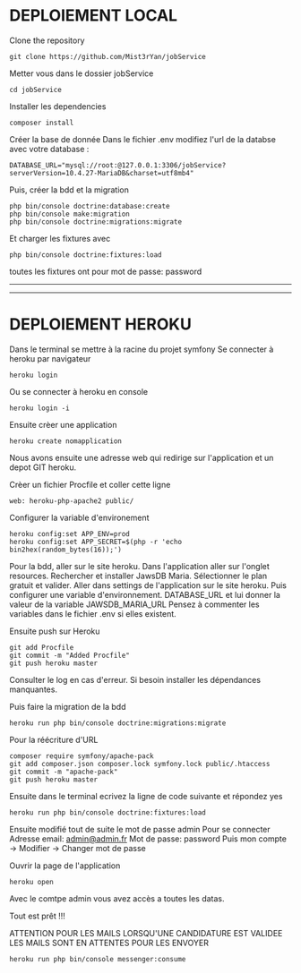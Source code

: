 DEPLOIEMENT LOCAL
=======

Clone the repository
```
git clone https://github.com/Mist3rYan/jobService
```

Metter vous dans le dossier jobService
```
cd jobService
```

Installer les dependencies
```
composer install
```

Créer la base de donnée
Dans le fichier .env modifiez l'url de la databse avec votre database :
```
DATABASE_URL="mysql://root:@127.0.0.1:3306/jobService?serverVersion=10.4.27-MariaDB&charset=utf8mb4"
```
Puis, créer la bdd et la migration
```
php bin/console doctrine:database:create
php bin/console make:migration
php bin/console doctrine:migrations:migrate
```
Et charger les fixtures avec 
```
php bin/console doctrine:fixtures:load
```
toutes les fixtures ont pour mot de passe: password  

---
---
DEPLOIEMENT HEROKU
=======

Dans le terminal se mettre à la racine du projet symfony
Se connecter à heroku par navigateur
```
heroku login
```
Ou se connecter à heroku en console 
```
heroku login -i
```
Ensuite crèer une application
```
heroku create nomapplication
```
Nous avons ensuite une adresse web qui redirige sur l'application et un depot GIT heroku.


Crèer un fichier Procfile et coller cette ligne
```
web: heroku-php-apache2 public/
```

Configurer la variable d'environement
```
heroku config:set APP_ENV=prod
heroku config:set APP_SECRET=$(php -r 'echo bin2hex(random_bytes(16));')
```

Pour la bdd, aller sur le site heroku.
Dans l'application aller sur l'onglet resources.
Rechercher et installer JawsDB Maria.
Sélectionner le plan gratuit et valider.
Aller dans settings de l'application sur le site heroku.
Puis configurer une variable d'environnement.
DATABASE_URL et lui donner la valeur de la variable JAWSDB_MARIA_URL
Pensez à commenter les variables dans le fichier .env si elles existent.


Ensuite push sur Heroku
``` 
git add Procfile
git commit -m "Added Procfile"
git push heroku master
```
Consulter le log en cas d'erreur. Si besoin installer les dépendances manquantes.

Puis faire la migration de la bdd
```
heroku run php bin/console doctrine:migrations:migrate
```

Pour la réécriture d'URL
```
composer require symfony/apache-pack
git add composer.json composer.lock symfony.lock public/.htaccess
git commit -m "apache-pack"
git push heroku master
```

Ensuite dans le terminal ecrivez la ligne de code suivante et répondez yes
```
heroku run php bin/console doctrine:fixtures:load
```

Ensuite modifié tout de suite le mot de passe admin
Pour se connecter
Adresse email: admin@admin.fr
Mot de passe: password
Puis mon compte -> Modifier -> Changer mot de passe



Ouvrir la page de l'application
```
heroku open
```
Avec le comtpe admin vous avez accès a toutes les datas.

Tout est prêt !!!

ATTENTION POUR LES MAILS LORSQU'UNE CANDIDATURE EST VALIDEE LES MAILS SONT EN ATTENTES
POUR LES ENVOYER
```
heroku run php bin/console messenger:consume
```
